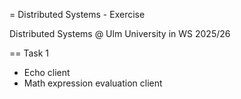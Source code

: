 = Distributed Systems - Exercise

Distributed Systems @ Ulm University in WS 2025/26

== Task 1

- Echo client
- Math expression evaluation client
